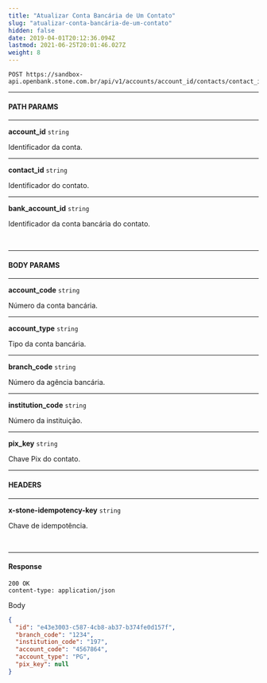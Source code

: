```yaml
---
title: "Atualizar Conta Bancária de Um Contato"
slug: "atualizar-conta-bancária-de-um-contato"
hidden: false
date: 2019-04-01T20:12:36.094Z
lastmod: 2021-06-25T20:01:46.027Z
weight: 8
---
```


```http
POST https://sandbox-api.openbank.stone.com.br/api/v1/accounts/account_id/contacts/contact_id/bank_accounts/bank_account_id
```

---

#### **PATH PARAMS**

---

**account_id**  `string`

Identificador da conta.

---

**contact_id**  `string`

Identificador do contato.

---

**bank_account_id**  `string`

Identificador da conta bancária do contato.

<br>

---

#### **BODY PARAMS**

---

**account_code**  `string`

Número da conta bancária.

---

**account_type**  `string`

Tipo da conta bancária.

---
**branch_code**  `string`

Número da agência bancária.

---

**institution_code**  `string`

Número da instituição.

---

**pix_key**  `string`

Chave Pix do contato.

---
#### **HEADERS**

---

**x-stone-idempotency-key**  `string`

Chave de idempotência.

<br>

---

#### **Response**

```http
200 OK
content-type: application/json
```
Body
```JSON
{
  "id": "e43e3003-c587-4cb8-ab37-b374fe0d157f",
  "branch_code": "1234",
  "institution_code": "197",
  "account_code": "4567864",
  "account_type": "PG",
  "pix_key": null
}
```